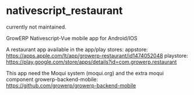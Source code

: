 # nativescript_restaurant

currently not maintained.

GrowERP Nativescript-Vue mobile app for Android/IOS

A restaurant app available in the app/play stores:
appstore: https://apps.apple.com/lt/app/growerp-restaurant/id1474052048
playstore: https://play.google.com/store/apps/details?id=com.growerp.restaurant

This app need the Moqui system (moqui.org) and the extra moqui component growerp-backend-mobile: https://github.com/growerp/growerp-backend-mobile
